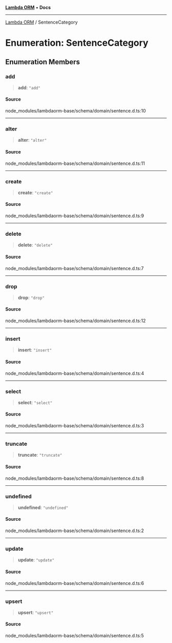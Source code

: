 [**Lambda ORM**](../README.md) • **Docs**

***

[Lambda ORM](../README.md) / SentenceCategory

# Enumeration: SentenceCategory

## Enumeration Members

### add

> **add**: `"add"`

#### Source

node\_modules/lambdaorm-base/schema/domain/sentence.d.ts:10

***

### alter

> **alter**: `"alter"`

#### Source

node\_modules/lambdaorm-base/schema/domain/sentence.d.ts:11

***

### create

> **create**: `"create"`

#### Source

node\_modules/lambdaorm-base/schema/domain/sentence.d.ts:9

***

### delete

> **delete**: `"delete"`

#### Source

node\_modules/lambdaorm-base/schema/domain/sentence.d.ts:7

***

### drop

> **drop**: `"drop"`

#### Source

node\_modules/lambdaorm-base/schema/domain/sentence.d.ts:12

***

### insert

> **insert**: `"insert"`

#### Source

node\_modules/lambdaorm-base/schema/domain/sentence.d.ts:4

***

### select

> **select**: `"select"`

#### Source

node\_modules/lambdaorm-base/schema/domain/sentence.d.ts:3

***

### truncate

> **truncate**: `"truncate"`

#### Source

node\_modules/lambdaorm-base/schema/domain/sentence.d.ts:8

***

### undefined

> **undefined**: `"undefined"`

#### Source

node\_modules/lambdaorm-base/schema/domain/sentence.d.ts:2

***

### update

> **update**: `"update"`

#### Source

node\_modules/lambdaorm-base/schema/domain/sentence.d.ts:6

***

### upsert

> **upsert**: `"upsert"`

#### Source

node\_modules/lambdaorm-base/schema/domain/sentence.d.ts:5
